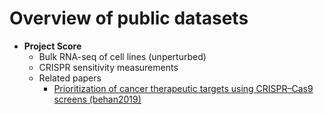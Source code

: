 # Overview of public datasets

- **Project Score**
    - Bulk RNA-seq of cell lines (unperturbed)
    - CRISPR sensitivity measurements
    - Related papers
        - [Prioritization of cancer therapeutic targets using CRISPR–Cas9 screens (behan2019)](https://doi.org/10.1038/s41586-019-1103-9)


